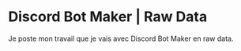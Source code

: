 # Discord Bot Maker | Raw Data

Je poste mon travail que je vais avec Discord Bot Maker en raw data.
